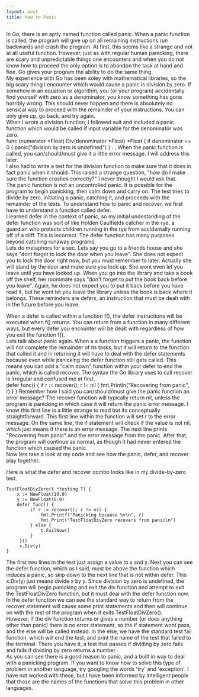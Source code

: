 ```yaml
---
layout: post
title: How to Panic
---
```


In Go, there is an aptly named function called panic. When a panic function is called, the program will give up on all remaining instructions run backwards and crash the program. At first, this seems like a strange and not at all useful function. However, just as with regular human panicking, there are scary and unpredictable things one encounters and when you do not know how to proceed the only option is to abandon the task at hand and flee. Go gives your program the ability to do the same thing.  
My experience with Go has been soley with mathematical libraries, so the big scary thing I encounter which would cause a panic is division by zero. If somehow in an equation or algorithm, you (or your program) accidentally find yourself with zero as a denominator, you know something has gone horribly wrong. This should never happen and there is absolutely no sensical way to proceed with the remainder of your instructions. You can only give up, go back, and try again.  
When I wrote a division function, I followed suit and included a panic function which would be called if input variable for the denominator was zero.  
    func (numerator *Float) Div(denominator *Float) *Float {
        if denominator == 0 {
            panic("division by zero is undefined")
        }
        ...
When the panic function is called, you can/should/must give it a little error message. I will address this later.  
I also had to write a test for the division function to make sure that it does in fact panic when it should. This raised a strange question, "how do I make sure the function crashes correctly?" I never thought I would ask that.  
The panic function is not an uncontrolled panic. It is possible for the program to begin panicking, then calm down and carry on. The test tries to divide by zero, initiating a panic, catching it, and proceeds with the remainder of the tests. To understand how to panic and recover, we first have to understand a function called defer.  
I learned defer in the context of panic, so my initial undestanding of the defer function was sort of like Holden Caulfields catcher in the rye, a guardian who protects children running in the rye from accidentally running off of a cliff. This is incorrect. The defer function has many purposes beyond catching runaway programs.  
Lets do metaphors for a sec. Lets say you go to a friends house and she says "dont forget to lock the door when you leave". She does not expect you to lock the door right now, but you must remember to later. Actually she will stand by the door and make sure you lock up. She wont even let you leave until you have locked up. When you go into the library and take a book off the shelf, her roommate says "don't forget to put the book back before you leave". Again, he does not expect you to put it back before you have read it, but he wont let you leave the library unless the book is back where it belongs. These reminders are defers, an instruction that must be dealt with in the future before you leave.  

When a defer is called within a function f(), the defer instructions will be executed when f() returns. You can return from a function in many different ways, but every defer you encounter will be dealt with regardless of how you exit the function f().  
Lets talk about panic again. When a a function triggers a panic, the function will not complete the remainder of its tasks, but it will return to the function that called it and in returning it will have to deal with the defer statements because even while panicking the defer function still gets called. This means you can add a "calm down" function within your defer to end the panic, which is called recover. The syntax the Go library uses to call recover is irregular and confused me at first.  
    defer func() {
            if r := recover(); r != nil {
                fmt.Println("Recovering from panic", r)
            }
    }
Remember how I said you can/should/must give the panic function an error message? The recover function will typically return nil, unless the program is panicking in which case it will return the panic error message. I know this first line is a little strange to read but its conceptually straightforward. This first line within the function will set r to the error message. On the same line, the if statement will check if the value is not nil, which just means if there is an error message. The next line prints "Recovering from panic" and the error message from the panic. After that, the program will continue as normal, as though it had never entered the function which caused the panic.  
Now lets take a look at my code and see how the panic, defer, and recover play together.  

Here is what the defer and recover combo looks like in my divide-by-zero test.  

    TestFloatDivZero(t *testing.T) {
        x := NewFloat(10.0)
        y := NewFloat(0.0)
        defer func() {
             if r := recover(); r != nil {
                 fmt.Printf("Panicking because %v\n", r)
                 fmt.Print("TestFloatDivZero recovers from panic\n")
             } else {
                 t.FailNow()
             }
         }()
         x.Div(y)
    }

The first two lines in the test just assign a value to x and y. Next you can see the defer function, which as I said, must be above the function which induces a panic, so skip down to the next line that is not within defer. This x.Div(y) just means divide x by y. Since division by zero is undefined, the program will begin panicking and exit the div function and attempt to exit the TestFloatDivZero function, but it must deal with the defer function now.  
In the defer function we can see the standard way to return from the recover statement will cause some print statements and then will continue on with the rest of the program when it exits TestFloatDivZero().  
However, if the div function returns or gives a number (or does anything other than panic) there is no error statement, so the if statement wont pass, and the else will be called instead. In the else, we have the standard test fail function, which will end the test, and print the name of the test that failed to the terminal. There you have it, a test that passes if dividing by zero fails and fails if dividing by zero returns a number.  
As you can see there is a good reason to panic, and a built in way to deal with a panicking program. If you want to know how to solve this type of problem in another language, try googling the words 'try' and 'exception'. I have not worked with these, but I have been informed by intelligent people that those are the names of the functions that solve this problem in other languages.  
